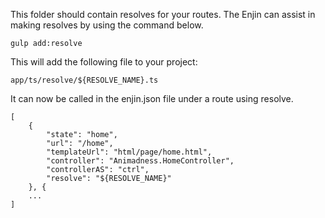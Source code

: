 This folder should contain resolves for your routes.  The Enjin can assist in making resolves by using the command below.

```gulp add:resolve```

This will add the following file to your project:
```
app/ts/resolve/${RESOLVE_NAME}.ts
``` 

It can now be called in the enjin.json file under a route using resolve.
```
[
    {
        "state": "home",
        "url": "/home",
        "templateUrl": "html/page/home.html",
        "controller": "Animadness.HomeController",
        "controllerAS": "ctrl",
        "resolve": "${RESOLVE_NAME}"
    }, {
    ...
]
```